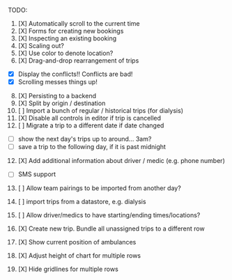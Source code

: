 TODO:

1. [X] Automatically scroll to the current time
2. [X] Forms for creating new bookings
3. [X] Inspecting an existing booking
4. [X] Scaling out?
5. [X] Use color to denote location?
6. [X] Drag-and-drop rearrangement of trips
  - [X] Display the conflicts!! Conflicts are bad!
  - [X] Scrolling messes things up!
8. [X] Persisting to a backend
9. [X] Split by origin / destination
7. [ ] Import a bunch of regular / historical trips (for dialysis)
10. [X] Disable all controls in editor if trip is cancelled
11. [ ] Migrate a trip to a different date if date changed
  - [ ] show the next day's trips up to around... 3am?
  - [ ] save a trip to the following day, if it is past midnight

12. [X] Add additional information about driver / medic (e.g. phone number)
  - [ ] SMS support
13. [ ] Allow team pairings to be imported from another day?
15. [ ] import trips from a datastore, e.g. dialysis

14. [ ] Allow driver/medics to have starting/ending times/locations?

16. [X] Create new trip. Bundle all unassigned trips to a different row
17. [X] Show current position of ambulances
18. [X] Adjust height of chart for multiple rows
19. [X] Hide gridlines for multiple rows
